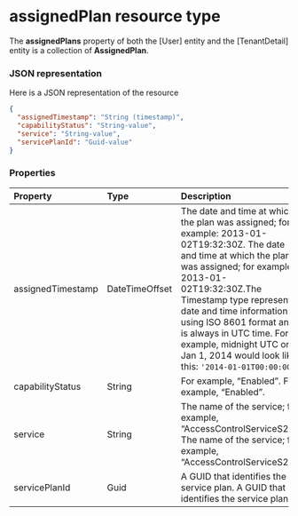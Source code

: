 # assignedPlan resource type

The **assignedPlans** property of both the [User] entity and the [TenantDetail] entity is a collection of **AssignedPlan**.

### JSON representation

Here is a JSON representation of the resource

<!-- {
  "blockType": "resource",
  "optionalProperties": [

  ],
  "@odata.type": "microsoft.graph.assignedplan"
}-->

```json
{
  "assignedTimestamp": "String (timestamp)",
  "capabilityStatus": "String-value",
  "service": "String-value",
  "servicePlanId": "Guid-value"
}

```
### Properties
| Property	   | Type	|Description|
|:---------------|:--------|:----------|
|assignedTimestamp|DateTimeOffset|The date and time at which the plan was assigned; for example: 2013-01-02T19:32:30Z. The date and time at which the plan was assigned; for example: 2013-01-02T19:32:30Z.The Timestamp type represents date and time information using ISO 8601 format and is always in UTC time. For example, midnight UTC on Jan 1, 2014 would look like this: `'2014-01-01T00:00:00Z'`|
|capabilityStatus|String|For example, “Enabled”. For example, “Enabled”.|
|service|String|The name of the service; for example, “AccessControlServiceS2S”. The name of the service; for example, “AccessControlServiceS2S”.|
|servicePlanId|Guid|A GUID that identifies the service plan. A GUID that identifies the service plan.|

<!-- uuid: 8fcb5dbc-d5aa-4681-8e31-b001d5168d79
2015-10-25 14:57:30 UTC -->
<!-- {
  "type": "#page.annotation",
  "description": "assignedPlan resource",
  "keywords": "",
  "section": "documentation",
  "tocPath": ""
}-->